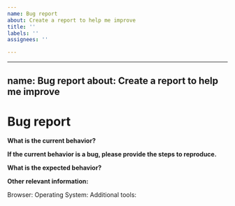```yaml
---
name: Bug report
about: Create a report to help me improve
title: ''
labels: ''
assignees: ''

---
```


---
name: Bug report
about: Create a report to help me improve
---

# Bug report

**What is the current behavior?**


**If the current behavior is a bug, please provide the steps to reproduce.**

**What is the expected behavior?**


**Other relevant information:**

Browser:
Operating System: 
Additional tools:
